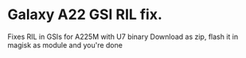 # Galaxy A22 GSI RIL fix.

Fixes RIL in GSIs for A225M with U7 binary
Download as zip, flash it in magisk as module and you're done
